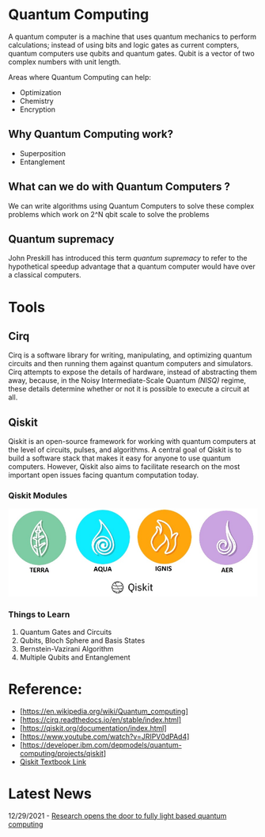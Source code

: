# Quantum Computing 
A quantum computer is a machine that uses quantum mechanics to perform calculations; instead of using bits and logic gates as current compters, quantum computers use qubits and quantum gates. Qubit is a vector of two complex numbers with unit length.

Areas where Quantum Computing can help: 
- Optimization 
- Chemistry 
- Encryption

## Why Quantum Computing work? 
- Superposition    
- Entanglement

## What can we do with Quantum Computers ? 
We can write algorithms using Quantum Computers to solve these complex problems which work on 2^N qbit scale to solve the problems 

## Quantum supremacy
John Preskill has introduced this term *quantum supremacy* to refer to the hypothetical speedup advantage that a quantum computer would have over a classical computers.

# Tools

## Cirq
Cirq is a software library for writing, manipulating, and optimizing quantum circuits and then running them against quantum computers and simulators. Cirq attempts to expose the details of hardware, instead of abstracting them away, because, in the Noisy Intermediate-Scale Quantum *(NISQ)* regime, these details determine whether or not it is possible to execute a circuit at all.

## Qiskit 
Qiskit is an open-source framework for working with quantum computers at the level of circuits, pulses, and algorithms.
A central goal of Qiskit is to build a software stack that makes it easy for anyone to use quantum computers. However, Qiskit also aims to facilitate research on the most important open issues facing quantum computation today.



### Qiskit Modules ###
![Qiskit](https://github.com/ninadgawad/QuantumAlgorithm/blob/master/Qiskit.png)


### Things to Learn 
1. Quantum Gates and Circuits
2. Qubits, Bloch Sphere and Basis States 
3. Bernstein-Vazirani Algorithm 
4. Multiple Qubits and Entanglement 







# Reference:
- [https://en.wikipedia.org/wiki/Quantum_computing]
- [https://cirq.readthedocs.io/en/stable/index.html]
- [https://qiskit.org/documentation/index.html]
- [https://www.youtube.com/watch?v=JRIPV0dPAd4]
- [https://developer.ibm.com/depmodels/quantum-computing/projects/qiskit]
- [Qiskit Textbook Link](https://qiskit.org/textbook/preface.html)

# Latest News
12/29/2021 - [Research opens the door to fully light based quantum computing](https://www.tomshardware.com/news/research-opens-the-door-to-fully-light-based-quantum-computing)
